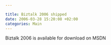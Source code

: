 ```yaml
---

title: Biztalk 2006 shipped
date: 2006-03-28 15:20:08 +02:00
categories: Main
---
```

Biztalk 2006 is available for download on MSDN
